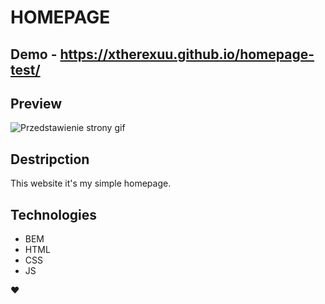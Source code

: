 # HOMEPAGE


## Demo - https://xtherexuu.github.io/homepage-test/

## Preview
![Przedstawienie strony gif](files/animation.gif)

## Destripction
This website it's my simple homepage.

## Technologies
- BEM
- HTML
- CSS
- JS

 ❤